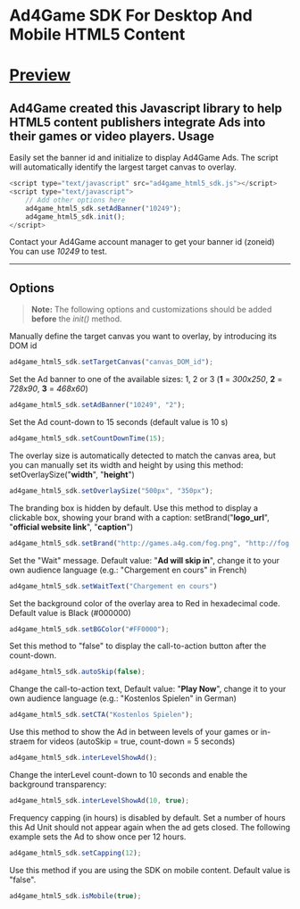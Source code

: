 Ad4Game SDK For Desktop And Mobile HTML5 Content
=
[Preview](http://ad4game.com/adspec/html5sdk/)
=
Ad4Game created this Javascript library to help HTML5 content publishers integrate Ads into their games or video players.
Usage
-
Easily set the banner id and initialize to display Ad4Game Ads. The script will automatically identify the largest target canvas to overlay.
```javascript
<script type="text/javascript" src="ad4game_html5_sdk.js"></script>
<script type="text/javascript">
	// Add other options here
	ad4game_html5_sdk.setAdBanner("10249");
	ad4game_html5_sdk.init();
</script>
```
Contact your Ad4Game account manager to get your banner id (zoneid)
You can use *10249* to test.


----------


Options
-
> **Note:**
The following options and customizations should be added **before** the *init()* method.

Manually define the target canvas you want to overlay, by introducing its DOM id
```javascript
ad4game_html5_sdk.setTargetCanvas("canvas_DOM_id");
```
Set the Ad banner to one of the available sizes: 1, 2 or 3 (**1** = *300x250*, **2** = *728x90*, **3** = *468x60*)
```javascript
ad4game_html5_sdk.setAdBanner("10249", "2");
```
Set the Ad count-down to 15 seconds (default value is 10 s)
```javascript
ad4game_html5_sdk.setCountDownTime(15);
```
The overlay size is automatically detected to match the canvas area, but you can manually set its width and height by using this method: setOverlaySize("**width**", "**height**")
```javascript
ad4game_html5_sdk.setOverlaySize("500px", "350px");
```
The branding box is hidden by default. Use this method to display a clickable box, showing your brand with a caption: setBrand("**logo_url**", "**official website link**", "**caption**")
```javascript
ad4game_html5_sdk.setBrand("http://games.a4g.com/fog.png", "http://fog.com", "Find more games on FOG.com");
```
Set the "Wait" message. Default value: "**Ad will skip in**", change it to your own audience language (e.g.: "Chargement en cours" in French)
```javascript
ad4game_html5_sdk.setWaitText("Chargement en cours")
```
Set the background color of the overlay area to Red in hexadecimal code. Default value is Black (#000000)
```javascript
ad4game_html5_sdk.setBGColor("#FF0000");
```
Set this method to "false" to display the call-to-action button after the count-down.
```javascript
ad4game_html5_sdk.autoSkip(false);
```
Change the call-to-action text, Default value: "**Play Now**", change it to your own audience language (e.g.: "Kostenlos Spielen" in German)
```javascript
ad4game_html5_sdk.setCTA("Kostenlos Spielen");
```
Use this method to show the Ad in between levels of your games or in-straem for videos (autoSkip = true, count-down = 5 seconds)
```javascript
ad4game_html5_sdk.interLevelShowAd();
```
Change the interLevel count-down to 10 seconds and enable the background transparency:
```javascript
ad4game_html5_sdk.interLevelShowAd(10, true);
```
Frequency capping (in hours) is disabled by default.
Set a number of hours this Ad Unit should not appear again when the ad gets closed.
The following example sets the Ad to show once per 12 hours.
```javascript
ad4game_html5_sdk.setCapping(12);
```
Use this method if you are using the SDK on mobile content. Default value is "false".
```javascript
ad4game_html5_sdk.isMobile(true);
```
